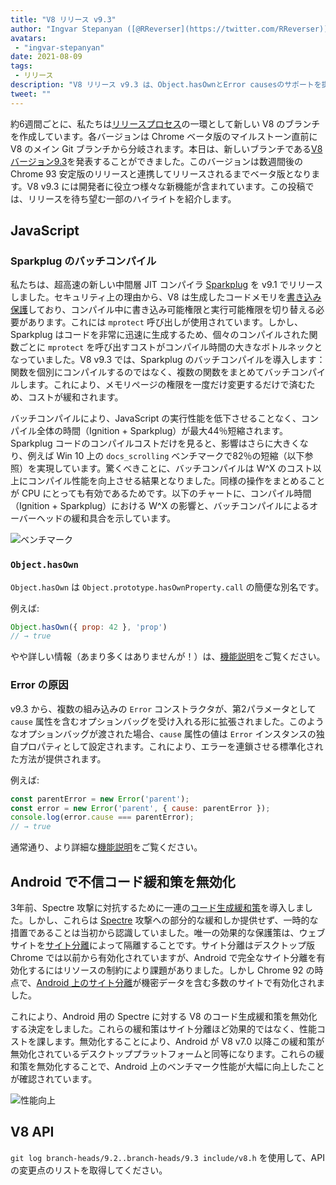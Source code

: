 ```yaml
---
title: "V8 リリース v9.3"
author: "Ingvar Stepanyan ([@RReverser](https://twitter.com/RReverser))"
avatars: 
 - "ingvar-stepanyan"
date: 2021-08-09
tags: 
 - リリース
description: "V8 リリース v9.3 は、Object.hasOwnとError causesのサポートを提供し、コンパイル性能を向上させ、Androidでの不信コード生成緩和策を無効化します。"
tweet: ""
---
```

約6週間ごとに、私たちは[リリースプロセス](https://v8.dev/docs/release-process)の一環として新しい V8 のブランチを作成しています。各バージョンは Chrome ベータ版のマイルストーン直前に V8 のメイン Git ブランチから分岐されます。本日は、新しいブランチである[V8 バージョン9.3](https://chromium.googlesource.com/v8/v8.git/+log/branch-heads/9.3)を発表することができました。このバージョンは数週間後の Chrome 93 安定版のリリースと連携してリリースされるまでベータ版となります。V8 v9.3 には開発者に役立つ様々な新機能が含まれています。この投稿では、リリースを待ち望む一部のハイライトを紹介します。

<!--truncate-->
## JavaScript

### Sparkplug のバッチコンパイル

私たちは、超高速の新しい中間層 JIT コンパイラ [Sparkplug](https://v8.dev/blog/sparkplug) を v9.1 でリリースしました。セキュリティ上の理由から、V8 は生成したコードメモリを[書き込み保護](https://en.wikipedia.org/wiki/W%5EX)しており、コンパイル中に書き込み可能権限と実行可能権限を切り替える必要があります。これには `mprotect` 呼び出しが使用されています。しかし、Sparkplug はコードを非常に迅速に生成するため、個々のコンパイルされた関数ごとに `mprotect` を呼び出すコストがコンパイル時間の大きなボトルネックとなっていました。V8 v9.3 では、Sparkplug のバッチコンパイルを導入します：関数を個別にコンパイルするのではなく、複数の関数をまとめてバッチコンパイルします。これにより、メモリページの権限を一度だけ変更するだけで済むため、コストが緩和されます。

バッチコンパイルにより、JavaScript の実行性能を低下させることなく、コンパイル全体の時間（Ignition + Sparkplug）が最大44％短縮されます。Sparkplug コードのコンパイルコストだけを見ると、影響はさらに大きくなり、例えば Win 10 上の `docs_scrolling` ベンチマークで82％の短縮（以下参照）を実現しています。驚くべきことに、バッチコンパイルは W^X のコスト以上にコンパイル性能を向上させる結果となりました。同様の操作をまとめることが CPU にとっても有効であるためです。以下のチャートに、コンパイル時間（Ignition + Sparkplug）における W^X の影響と、バッチコンパイルによるオーバーヘッドの緩和具合を示しています。

![ベンチマーク](/_img/v8-release-93/sparkplug.svg)

### `Object.hasOwn`

`Object.hasOwn` は `Object.prototype.hasOwnProperty.call` の簡便な別名です。

例えば:

```javascript
Object.hasOwn({ prop: 42 }, 'prop')
// → true
```

やや詳しい情報（あまり多くはありませんが！）は、[機能説明](https://v8.dev/features/object-has-own)をご覧ください。

### Error の原因

v9.3 から、複数の組み込みの `Error` コンストラクタが、第2パラメータとして `cause` 属性を含むオプションバッグを受け入れる形に拡張されました。このようなオプションバッグが渡された場合、`cause` 属性の値は `Error` インスタンスの独自プロパティとして設定されます。これにより、エラーを連鎖させる標準化された方法が提供されます。

例えば:

```javascript
const parentError = new Error('parent');
const error = new Error('parent', { cause: parentError });
console.log(error.cause === parentError);
// → true
```

通常通り、より詳細な[機能説明](https://v8.dev/features/error-cause)をご覧ください。

## Android で不信コード緩和策を無効化

3年前、Spectre 攻撃に対抗するために一連の[コード生成緩和策](https://v8.dev/blog/spectre)を導入しました。しかし、これらは [Spectre](https://spectreattack.com/spectre.pdf) 攻撃への部分的な緩和しか提供せず、一時的な措置であることは当初から認識していました。唯一の効果的な保護策は、ウェブサイトを[サイト分離](https://blog.chromium.org/2021/03/mitigating-side-channel-attacks.html)によって隔離することです。サイト分離はデスクトップ版 Chrome では以前から有効化されていますが、Android で完全なサイト分離を有効化するにはリソースの制約により課題がありました。しかし Chrome 92 の時点で、[Android 上のサイト分離](https://security.googleblog.com/2021/07/protecting-more-with-site-isolation.html)が機密データを含む多数のサイトで有効化されました。

これにより、Android 用の Spectre に対する V8 のコード生成緩和策を無効化する決定をしました。これらの緩和策はサイト分離ほど効果的ではなく、性能コストを課します。無効化することにより、Android が V8 v7.0 以降この緩和策が無効化されているデスクトッププラットフォームと同等になります。これらの緩和策を無効化することで、Android 上のベンチマーク性能が大幅に向上したことが確認されています。

![性能向上](/_img/v8-release-93/code-mitigations.svg)

## V8 API

`git log branch-heads/9.2..branch-heads/9.3 include/v8.h` を使用して、API の変更点のリストを取得してください。
